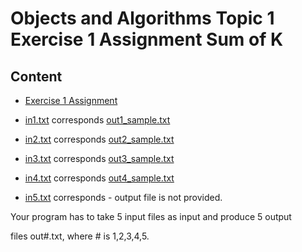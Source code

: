 Objects and Algorithms Topic 1 Exercise 1 Assignment Sum of K
==============================================================

Content
-------


- [Exercise 1 Assignment](Exercise1SumOfK.pdf)

- [in1.txt](in1.txt) corresponds [out1_sample.txt](out1_sample.txt)

- [in2.txt](in2.txt) corresponds [out2_sample.txt](out2_sample.txt)

- [in3.txt](in3.txt) corresponds [out3_sample.txt](out3_sample.txt)

- [in4.txt](in4.txt) corresponds [out4_sample.txt](out4_sample.txt)

- [in5.txt](in5.txt) corresponds - output file is not provided.

Your program has to take 5 input files as input and produce 5 output 

files out#.txt, where # is 1,2,3,4,5.

